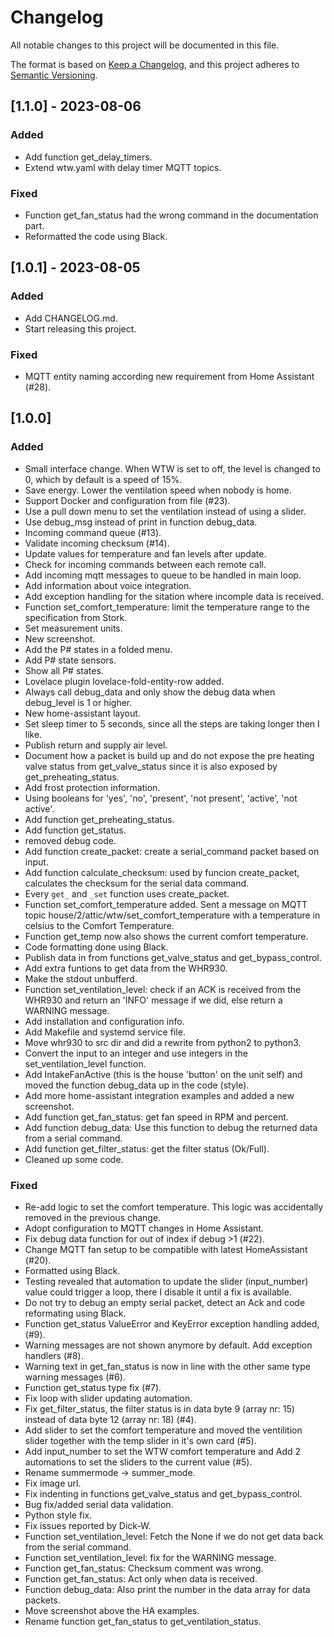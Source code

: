 # Changelog

All notable changes to this project will be documented in this file.

The format is based on [Keep a Changelog](https://keepachangelog.com/en/1.0.0/),
and this project adheres to [Semantic Versioning](https://semver.org/spec/v2.0.0.html).

## [1.1.0] - 2023-08-06

### Added

- Add function get_delay_timers.
- Extend wtw.yaml with delay timer MQTT topics.

### Fixed

- Function get_fan_status had the wrong command in the documentation part.
- Reformatted the code using Black.

## [1.0.1] - 2023-08-05

### Added

- Add CHANGELOG.md.
- Start releasing this project.

### Fixed

- MQTT entity naming according new requirement from Home Assistant (#28).

## [1.0.0]


### Added

- Small interface change. When WTW is set to off, the level is changed to 0, which by default is a speed of 15%.
- Save energy. Lower the ventilation speed when nobody is home.
- Support Docker and configuration from file (#23).
- Use a pull down menu to set the ventilation instead of using a slider.
- Use debug_msg instead of print in function debug_data.
- Incoming command queue (#13).
- Validate incoming checksum (#14).
- Update values for temperature and fan levels after update.
- Check for incoming commands between each remote call.
- Add incoming mqtt messages to queue to be handled in main loop.
- Add information about voice integration.
- Add exception handling for the sitation where incomple data is received.
- Function set_comfort_temperature: limit the temperature range to the specification from Stork.
- Set measurement units.
- New screenshot.
- Add the P# states in a folded menu.
- Add P# state sensors.
- Show all P# states.
- Lovelace plugin lovelace-fold-entity-row added.
- Always call debug_data and only show the debug data when debug_level is 1 or higher.
- New home-assistant layout.
- Set sleep timer to 5 seconds, since all the steps are taking longer then I like.
- Publish return and supply air level.
- Document how a packet is build up and do not expose the pre heating valve status from get_valve_status since it is also exposed by get_preheating_status.
- Add frost protection information.
- Using booleans for 'yes', 'no', 'present', 'not present', 'active', 'not active'.
- Add function get_preheating_status.
- Add function get_status.
- removed debug code.
- Add function create_packet: create a serial_command packet based on input.
- Add function calculate_checksum: used by funcion create_packet, calculates the checksum for the serial data command.
- Every `get_` and `_set` function uses create_packet.
- Function set_comfort_temperature added. Sent a message on MQTT topic house/2/attic/wtw/set_comfort_temperature with a temperature in celsius to the Comfort Temperature.
- Function get_temp now also shows the current comfort temperature.
- Code formatting done using Black.
- Publish data in from functions get_valve_status and get_bypass_control.
- Add extra funtions to get data from the WHR930.
- Make the stdout unbufferd.
- Function set_ventilation_level: check if an ACK is received from the WHR930 and return an 'INFO' message if we did, else return a WARNING message.
- Add installation and configuration info.
- Add Makefile and systemd service file.
- Move whr930 to src dir and did a rewrite from python2 to python3.
- Convert the input to an integer and use integers in the set_ventilation_level function.
- Add IntakeFanActive (this is the house 'button' on the unit self) and moved the function debug_data up in the code (style).
- Add more home-assistant integration examples and added a new screenshot.
- Add function get_fan_status: get fan speed in RPM and percent.
- Add function debug_data: Use this function to debug the returned data from a serial command.
- Add function get_filter_status: get the filter status (Ok/Full).
- Cleaned up some code.

### Fixed

- Re-add logic to set the comfort temperature. This logic was accidentally removed in the previous change.
- Adopt configuration to MQTT changes in Home Assistant.
- Fix debug data function for out of index if debug >1 (#22).
- Change MQTT fan setup to be compatible with latest HomeAssistant (#20).
- Formatted using Black.
- Testing revealed that automation to update the slider (input_number) value could trigger a loop, there I disable it until a fix is available.
- Do not try to debug an empty serial packet, detect an Ack and code reformating using Black.
- Function get_status ValueError and KeyError exception handling added, (#9).
- Warning messages are not shown anymore by default. Add exception handlers (#8).
- Warning text in get_fan_status is now in line with the other same type warning messages (#6).
- Function get_status type fix (#7).
- Fix loop with slider updating automation.
- Fix get_filter_status, the filter status is in data byte 9 (array nr: 15) instead of data byte 12 (array nr: 18) (#4).
- Add slider to set the comfort temperature and moved the ventilition slider together with the temp slider in it's own card (#5).
- Add input_number to set the WTW comfort temperature and Add 2 automations to set the sliders to the current value (#5).
- Rename summermode -> summer_mode.
- Fix image url.
- Fix indenting in functions get_valve_status and get_bypass_control.
- Bug fix/added serial data validation.
- Python style fix.
- Fix issues reported by Dick-W.
- Function set_ventilation_level: Fetch the None if we do not get data back from the serial command.
- Function set_ventilation_level: fix for the WARNING message.
- Function get_fan_status: Checksum comment was wrong.
- Function get_fan_status: Act only when data is received.
- Function debug_data: Also print the number in the data array for data packets.
- Move screenshot above the HA examples.
- Rename function get_fan_status to get_ventilation_status.
